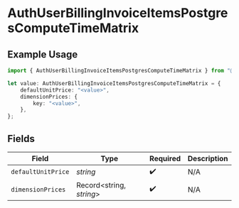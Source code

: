 # AuthUserBillingInvoiceItemsPostgresComputeTimeMatrix

## Example Usage

```typescript
import { AuthUserBillingInvoiceItemsPostgresComputeTimeMatrix } from "@simplesagar/vercel/models/authuser.js";

let value: AuthUserBillingInvoiceItemsPostgresComputeTimeMatrix = {
    defaultUnitPrice: "<value>",
    dimensionPrices: {
        key: "<value>",
    },
};
```

## Fields

| Field                    | Type                     | Required                 | Description              |
| ------------------------ | ------------------------ | ------------------------ | ------------------------ |
| `defaultUnitPrice`       | *string*                 | :heavy_check_mark:       | N/A                      |
| `dimensionPrices`        | Record<string, *string*> | :heavy_check_mark:       | N/A                      |